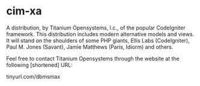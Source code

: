 cim-xa
======

A distribution, by Titanium Opensystems, l.c., of the popular CodeIgniter framework. 
This distribution includes modern alternative models and views. It will stand on the shoulders of some PHP giants, 
Ellis Labs (CodeIgniter), Paul M. Jones (Savant), Jamie Matthews (Paris, Idiorm) and others. 

Feel free to contact Titanium Opensystems through the website at the following [shortened] URL:

tinyurl.com/dbmsmax
